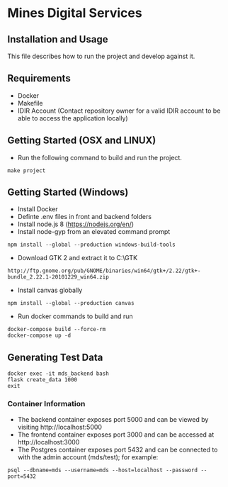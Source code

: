 # Mines Digital Services

## Installation and Usage

This file describes how to run the project and develop against it.

## Requirements

* Docker
* Makefile
* IDIR Account (Contact repository owner for a valid IDIR account to be able to access the application locally)

## Getting Started (OSX and LINUX)

* Run the following command to build and run the project.
```
make project
```

## Getting Started (Windows)

* Install Docker
* Definte .env files in front and backend folders
* Install node.js  8 (https://nodejs.org/en/)
* Install node-gyp from an elevated command prompt
```
npm install --global --production windows-build-tools
```
* Download GTK 2 and extract it to C:\GTK
```
http://ftp.gnome.org/pub/GNOME/binaries/win64/gtk+/2.22/gtk+-bundle_2.22.1-20101229_win64.zip
```
* Install canvas globally
```
npm install --global --production canvas
```
* Run docker commands to build and run
```
docker-compose build --force-rm
docker-compose up -d
```

## Generating Test Data

```
docker exec -it mds_backend bash
flask create_data 1000
exit
```

### Container Information
* The backend container exposes port 5000 and can be viewed by visiting http://localhost:5000
* The frontend container exposes port 3000 and can be accessed at http://localhost:3000
* The Postgres container exposes port 5432 and can be connected to with the admin account (mds/test); for example:
```
psql --dbname=mds --username=mds --host=localhost --password --port=5432
```